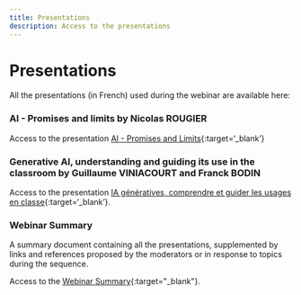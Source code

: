 ```yaml
---
title: Presentations
description: Access to the presentations 
---
```



# Presentations
All the presentations (in French) used during the webinar are available here:

### AI - Promises and limits by Nicolas ROUGIER
Access to the presentation [AI - Promises and Limits](Documents/ai4t-nicolas-rougier-ia-promesses-et-limites.pdf){:target=‘_blank’}

### Generative AI, understanding and guiding its use in the classroom by Guillaume VINIACOURT and Franck BODIN 
Access to the presentation [IA génératives, comprendre et guider les usages en classe](Documents/ai4t-viniacourt-bodin-ia-generatives-quelques-experiences-pedagogiques.pdf){:target=‘_blank’}.

### Webinar Summary 
A summary document containing all the presentations, supplemented by links and references proposed by the moderators or in response to topics during the sequence.

Access to the  [Webinar Summary](Documents/Webinaire-IA-generatives-comprendre-et-guider-les-usages-en-classe.pdf){:target="_blank"}.
